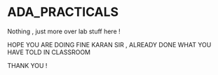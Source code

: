 # ADA_PRACTICALS
Nothing , just more over lab stuff here !

HOPE YOU ARE DOING FINE KARAN SIR , ALREADY DONE WHAT YOU HAVE TOLD IN CLASSROOM 


THANK YOU !